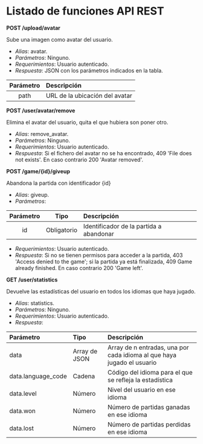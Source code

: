 # Listado de funciones API REST

**POST /upload/avatar**

Sube una imagen como avatar del usuario.

- *Alias*: avatar.
- *Parámetros*: Ninguno.
- *Requerimientos*: Usuario autenticado.
- *Respuesta*: JSON con los parámetros indicados en la tabla. 

<center>

| Parámetro       | Descripción       |
| :----------:    | :------------     |
| path            | URL de la ubicación del avatar |  

</center>

**POST /user/avatar/remove**

Elimina el avatar del usuario, quita el que hubiera son poner otro.

- *Alias*: remove_avatar.
- *Parámetros*: Ninguno.
- *Requerimientos*: Usuario autenticado.
- *Respuesta*: Si el fichero del avatar no se ha encontrado, 409 'File does not exists'. En caso contrario 200 'Avatar removed'.

**POST /game/{id}/giveup**

Abandona la partida con identificador {id}

- *Alias*: giveup.
- *Parámetros*: 

<center>

| Parámetro     |  Tipo       |  Descripción          |
| :----------:  | :-------:   | :------------         |
| id            | Obligatorio | Identificador de la partida a abandonar   |  

</center>

- *Requerimientos*: Usuario autenticado.
- *Respuesta*: Si no se tienen permisos para acceder a la partida, 403 'Access denied to the game'; si la partida ya está finalizada, 409 Game already finished. En caso contrario 200 'Game left'.

**GET /user/statistics**

Devuelve las estadísticas del usuario en todos los idiomas que haya jugado.

- *Alias*: statistics.
- *Parámetros*: Ninguno.
- *Requerimientos*: Usuario autenticado.
- *Respuesta*: 

<center>

| Parámetro       | Tipo              | Descripción       |
| :----------     | :-------          | :------------     |
| data            | Array de JSON     | Array de n entradas, una por cada idioma al que haya jugado el usuario |
| data.language_code    | Cadena            | Código del idioma para el que se refleja la estadística |
| data.level            | Número            | Nivel del usuario en ese idioma |
| data.won              | Número            | Número de partidas ganadas en ese idioma |
| data.lost             | Número            | Número de partidas perdidas en ese idioma |
    
</center>